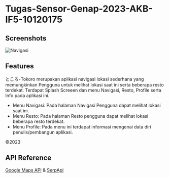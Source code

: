 
# Tugas-Sensor-Genap-2023-AKB-IF5-10120175




## Screenshots
![Navigasi](https://github.com/IsranLie/Tugas-Sensor-Genap-2023-AKB-IF5-10120175/assets/95160822/02b18237-4b94-496f-b7c8-e6fd40dea096)





## Features

ところ-Tokoro merupakan aplikasi navigasi lokasi sederhana yang memungkinkan Pengguna untuk melihat lokasi saat ini serta beberapa resto terdekat. Terdapat Splash Screeen dan menu Navigasi, Resto, Profile serta Info pada aplikasi ini.

- Menu Navigasi: Pada halaman Navigasi Pengguna dapat melihat lokasi saat ini.
- Menu Resto: Pada halaman Resto pengguna dapat melihat lokasi beberapa resto terdekat.
- Menu Profile: Pada menu ini terdapat informasi mengenai data diri penulis/pembangun aplikasi.

©2023


## API Reference

[Google Maps API](https://developers.google.com/maps)
&
[SerpApi](https://serpapi.com/)
